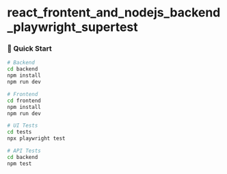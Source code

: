 # react_frontent_and_nodejs_backend_playwright_supertest

### 🏁 Quick Start

```bash
# Backend
cd backend
npm install
npm run dev

# Frontend
cd frontend
npm install
npm run dev

# UI Tests
cd tests
npx playwright test

# API Tests
cd backend
npm test